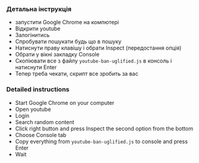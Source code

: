### Детальна інструкція

* запустити Google Chrome на компютері
* Відкрити youtube
* Залогінитись
* Спробувати пошукати будь що в пошуку
* Натиснути праву клавішу і обрати Inspect (передостання опція)
* Обрати у вікні закладку Console
* Скопіювати все з файлу `youtube-ban-uglified.js` в консоль і натиснути Enter
* Тепер треба чекати, скрипт все зробить за вас

### Detailed instructions

* Start Google Chrome on your computer
* Open youtube
* Login
* Search random content
* Click right button and press Inspect the second option from the bottom
* Choose Console tab
* Copy everything from `youtube-ban-uglified.js` to console and press Enter
* Wait
